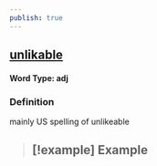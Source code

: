 ```yaml
---
publish: true
---
```


## [unlikable](https://dictionary.cambridge.org/dictionary/english/unlikable)

#### Word Type: adj
### Definition
mainly US spelling of 
unlikeable

>[!example] Example
> - 
